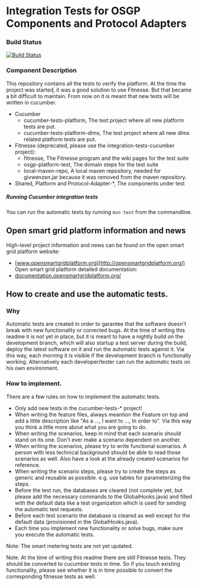 # Integration Tests for OSGP Components and Protocol Adapters

### Build Status

[![Build Status](http://ci.opensmartgridplatform.org/job/OSGP_Integration-Tests_development/badge/icon?style=plastic)](http://ci.opensmartgridplatform.org/job/OSGP_Integration-Tests_development)


### Component Description

This repository contains all the tests to verify the platform. At the time the project was started, it was a good solution to use Fitnesse. But that became a bit difficult to maintain.
From now on it is meant that new tests will be written in cucumber.

- Cucumber
  - cucumber-tests-platform, The test project where all new platform tests are put.
  - cucumber-tests-platform-dlms, The test project where all new dlms related platform tests are put.
- Fitnesse (deprecated, please use the integration-tests-cucumber project):
  - fitnesse, The Fitnesse program and the wiki pages for the test suite
  - osgp-platform-test, The domain steps for the test suite
  - local-maven-repo, A local maven repository, needed for givwenzen.jar because it was removed from the maven repository.
- Shared, Platform and Protocol-Adapter-*, The components under test

##### Running Cucumber integration tests

You can run the automatic tests by running 
`mvn test`
from the commandline.

## Open smart grid platform information and news

High-level project information and news can be found on the open smart grid platform website: 
* [www.opensmartgridplatform.org](http://opensmartgridplatform.org/)
Open smart grid platform detailed documentation:
* [documentation.opensmartgridplatform.org/](http://documentation.opensmartgridplatform.org/)

## How to create and use the automatic tests.

### Why
Automatic tests are created in order to garantee that the software doesn't break with new functionality or corrected bugs.
At the time of writing this readme it is not yet in place, but it is meant to have a nightly build on the development branch, which will also startup a test server during the build, deploy the latest software on it and run the automatic tests against it. Via this way, each morning it is visible if the development branch is functionally working.
Alternatively each developer/tester can run the automatic tests on his own environment.

### How to implement.
There are a few rules on how to implement the automatic tests.

* Only add new tests in the cucumber-tests-* project!
* When writing the feature files, always meantion the Feature on top and add a little description like "As a ..., I want to ..., In order to". Via this way you think a little more about what you are going to do.
* When writing the scenarios, keep in mind that each scenario should stand on its one. Don't ever make a scenario dependent on another.
* When writing the scenarios, please try to write functional scenarios. A person with less technical background should be able to read those scenarios as well. Also have a look at the already created scenarios for reference.
* When writing the scenario steps, please try to create the steps as generic and reusable as possible. e.g. use tables for parameterizing the steps.
* Before the test run, the databases are cleared (not complete yet, but please add the necessary commands to the GlobalHooks.java) and filled with the default data like a test organization which is used for sending the automatic test requests.
* Before each test scenario the database is cleared as well except for the default data (provisioned in the GlobalHooks.java).
* Each time you implement new functionality or solve bugs, make sure you execute the automatic tests.

Note: The smart metering tests are not yet updated.

Note. At the time of writing this readme there are still Fitnesse tests. They should be converted to cucumber tests in time. So if you touch existing functionality, please see whether it is in time possible to convert the corresponding fitnesse tests as well.
